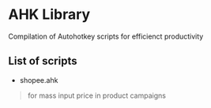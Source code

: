 # AHK Library

Compilation of Autohotkey scripts for efficienct productivity

## List of scripts

- shopee.ahk

> for mass input price in product campaigns
